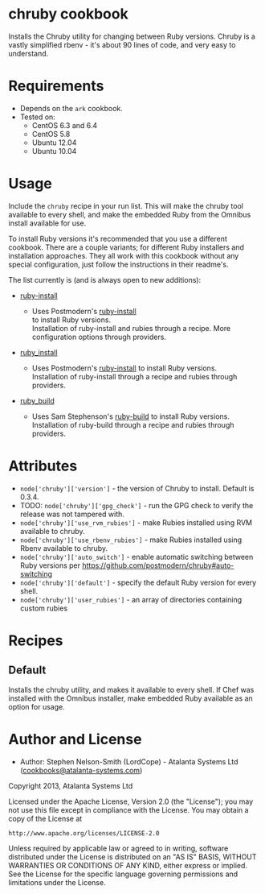 # chruby cookbook

Installs the Chruby utility for changing between Ruby versions.
Chruby is a vastly simplified rbenv - it's about 90 lines of code, and
very easy to understand.

# Requirements

- Depends on the `ark` cookbook.
- Tested on:
  - CentOS 6.3 and 6.4
  - CentOS 5.8
  - Ubuntu 12.04
  - Ubuntu 10.04

# Usage

Include the `chruby` recipe in your run list. This will make the
chruby tool available to every shell, and make the embedded Ruby from
the Omnibus install available for use.

To install Ruby versions it's recommended that you use a different cookbook.
There are a couple variants; for different Ruby installers and installation
approaches. They all work with this cookbook without any special configuration,
just follow the instructions in their readme's.

The list currently is (and is always open to new additions):

- [ruby-install](https://github.com/tombruijn/chef-ruby-install)
  - Uses Postmodern's [ruby-install](https://github.com/postmodern/ruby-install)  
    to install Ruby versions.  
    Installation of ruby-install and rubies through a recipe. More configuration
    options through providers.

- [ruby_install](https://github.com/rosstimson/chef-ruby_install)
  - Uses Postmodern's [ruby-install](https://github.com/postmodern/ruby-install)
    to install Ruby versions.  
    Installation of ruby-install through a recipe and rubies through providers.

- [ruby_build](https://github.com/fnichol/chef-ruby_build)
  - Uses Sam Stephenson's [ruby-build](https://github.com/sstephenson/ruby-build)
    to install Ruby versions.  
    Installation of ruby-build through a recipe and rubies through providers.

# Attributes

- `node['chruby']['version']` - the version of Chruby to install.  Default is 0.3.4.
- TODO: `node['chruby']['gpg_check']` - run the GPG check to verify the release was not tampered with.
- `node['chruby']['use_rvm_rubies']` - make Rubies installed using RVM available to chruby.
- `node['chruby']['use_rbenv_rubies']` - make Rubies installed using Rbenv available to chruby.
- `node['chruby']['auto_switch']` - enable automatic switching between Ruby versions per https://github.com/postmodern/chruby#auto-switching
- `node['chruby']['default']` - specify the default Ruby version for every shell.
- `node['chruby']['user_rubies']` - an array of directories containing custom rubies

# Recipes

## Default

Installs the chruby utility, and makes it available to every shell.
If Chef was installed with the Omnibus installer, make embedded Ruby
available as an option for usage.

# Author and License

- Author: Stephen Nelson-Smith (LordCope) - Atalanta Systems Ltd (<cookbooks@atalanta-systems.com>)

Copyright 2013, Atalanta Systems Ltd

Licensed under the Apache License, Version 2.0 (the "License");
you may not use this file except in compliance with the License.
You may obtain a copy of the License at

    http://www.apache.org/licenses/LICENSE-2.0

Unless required by applicable law or agreed to in writing, software
distributed under the License is distributed on an "AS IS" BASIS,
WITHOUT WARRANTIES OR CONDITIONS OF ANY KIND, either express or implied.
See the License for the specific language governing permissions and
limitations under the License.
